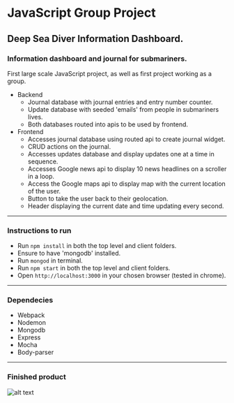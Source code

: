 # JavaScript Group Project
## Deep Sea Diver Information Dashboard.
### Information dashboard and journal for submariners.
First large scale JavaScript project, as well as first project working as a group.
  - Backend
    * Journal database with journal entries and entry number counter.
    * Update database with seeded 'emails' from people in submariners lives.
    * Both databases routed into apis to be used by frontend.
  - Frontend
    * Accesses journal database using routed api to create journal widget.
    * CRUD actions on the journal.
    * Accesses updates database and display updates one at a time in sequence.
    * Accesses Google news api to display 10 news headlines on a scroller in a loop.
    * Access the Google maps api to display map with the current location of the user.
    * Button to take the user back to their geolocation.
    * Header displaying the current date and time updating every second.

---

### Instructions to run
  - Run `npm install` in both the top level and client folders.
  - Ensure to have 'mongodb' installed.
  - Run `mongod` in terminal.
  - Run `npm start` in both the top level and client folders.
  - Open `http://localhost:3000` in your chosen browser (tested in chrome).

---

### Dependecies
  - Webpack
  - Nodemon
  - Mongodb
  - Express
  - Mocha
  - Body-parser
  
---

### Finished product

![alt text](http://i.imgur.com/RFmViua.jpg)
